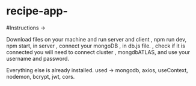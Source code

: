 # recipe-app-

#Instructions -> 

 Download files on your machine and run server and client , npm run dev, npm start, in server  , connect your mongoDB , in db.js file.
 , check if it is connected you will need to connect cluster , mongdbATLAS, and use your username and password. 
 
 
 
 Everything else is already installed. 
 used -> mongodb, axios, useContext, nodemon, bcrypt, jwt, cors.
